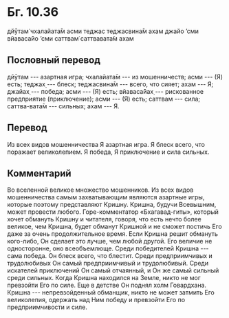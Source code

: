 # Бг. 10.36
дйӯтам̇ чхалайата̄м асми
теджас теджасвина̄м ахам
джайо ’сми вйаваса̄йо ’сми
саттвам̇ саттвавата̄м ахам
## Пословный перевод

дйӯтам --- азартная игра; чхалайата̄м --- из мошенничеств; асми --- (Я)
есть; теджах̣ --- блеск; теджасвина̄м --- всего, что сияет; ахам --- Я;
джайах̣ --- победа; асми --- (Я) есть; вйаваса̄йах̣ --- рискованное
предприятие (приключение); асми --- (Я) есть; саттвам --- сила;
саттва-вата̄м --- сильных; ахам --- Я.

## Перевод

Из всех видов мошенничества Я азартная игра. Я блеск всего, что поражает
великолепием. Я победа, Я приключение и сила сильных.

## Комментарий

Во вселенной великое множество мошенников. Из всех видов мошенничества
самым захватывающим являются азартные игры, которые поэтому представляют
Кришну. Кришна, будучи Всевышним, может провести любого.
Горе-комментатор «Бхагавад-гиты», который хочет обмануть Кришну и
читателя, говоря, что есть нечто более великое, чем Кришна, будет
обманут Кришной и не сможет постичь Его даже за очень продолжительное
время. Если Кришна решит обмануть кого-либо, Он сделает это лучше, чем
любой другой. Его величие не односторонне, оно всеобъемлюще. Среди
победителей Кришна --- сама победа. Он блеск всего, что блестит. Среди
предприимчивых и трудолюбивых Он самый предприимчивый и трудолюбивый.
Среди искателей приключений Он самый отчаянный, и Он же самый сильный
среди сильных. Когда Кришна находился на Земле, никто не мог превзойти
Его по силе. Еще в детстве Он поднял холм Говардхана. Кришна ---
непревзойденный обманщик, никто не может затмить Его великолепия,
одержать над Ним победу и превзойти Его по предприимчивости и силе.

